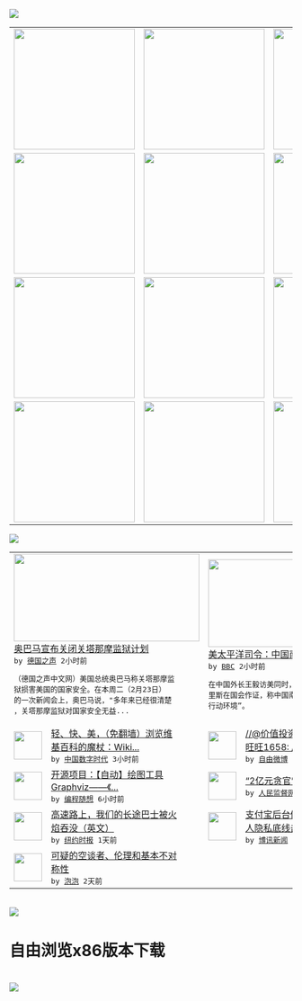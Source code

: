 

<a href="https://github.com/greatfire/z/raw/master/FreeBrowser.apk"><img src="https://raw.githubusercontent.com/greatfire/wiki/master/x/header.png" /></a><table><tr><td width="262" align="center" valign="center"><a href="https://github.com/greatfire/wiki/wiki/nyt" title="纽约时报中文网 国际纵览"><img src="https://raw.githubusercontent.com/greatfire/wiki/master/x/nyt_flag.png" width="215"/></a></td><td width="262" align="center" valign="center"><a href="https://github.com/greatfire/wiki/wiki/dw" title=""><img src="https://raw.githubusercontent.com/greatfire/wiki/master/x/dw_flag.png" width="215"/></a></td><td width="262" align="center" valign="center"><a href="https://github.com/greatfire/wiki/wiki/rmjd" title=""><img src="https://raw.githubusercontent.com/greatfire/wiki/master/x/rmjd_flag.png" width="215"/></a></td></tr><tr><td width="262" align="center" valign="center"><a href="https://github.com/paopaonetizen/website" title="泡泡 - 未经审查的互联网信息"><img src="https://raw.githubusercontent.com/greatfire/wiki/master/x/pp_flag.png" width="215"/></a></td><td width="262" align="center" valign="center"><a href="https://github.com/getlantern/mirror" title="以及自由微博和GreatFire.org官方中文论坛"><img src="https://raw.githubusercontent.com/greatfire/wiki/master/x/lantern_flag.png" width="215"/></a></td><td width="262" align="center" valign="center"><a href="https://github.com/cdtmirrors/m/" title=""><img src="https://raw.githubusercontent.com/greatfire/wiki/master/x/cdt_flag.png" width="215"/></a></td></tr><tr><td width="262" align="center" valign="center"><a href="https://github.com/program-think/blog" title="编程随想的博客"><img src="https://raw.githubusercontent.com/greatfire/wiki/master/x/pt_flag.png" width="215"/></a></td><td width="262" align="center" valign="center"><a href="https://github.com/greatfire/wiki/wiki/bbc" title=""><img src="https://raw.githubusercontent.com/greatfire/wiki/master/x/bbc_flag.png" width="215"/></a></td><td width="262" align="center" valign="center"><a href="https://github.com/freeweibo/s" title="自由微博 - 匿名和不受屏蔽的新浪微博搜索"><img src="https://raw.githubusercontent.com/greatfire/wiki/master/x/fw_flag.png" width="215"/></a></td></tr><tr><td width="262" align="center" valign="center"><a href="https://github.com/greatfire/wiki/wiki/google" title=""><img src="https://raw.githubusercontent.com/greatfire/wiki/master/x/google_flag.png" width="215"/></a></td><td width="262" align="center" valign="center"><a href="https://github.com/bxnews/boxun" title=""><img src="https://raw.githubusercontent.com/greatfire/wiki/master/x/bx_flag.png" width="215"/></a></td><td width="262" align="center" valign="center"><a href="https://github.com/greatfire/wiki/wiki/open-source" title="欢迎访问GreatFire.org开发者项目网站"><img src="https://raw.githubusercontent.com/greatfire/wiki/master/x/open-source_flag.png" width="215"/></a></td></tr></table><img src="https://raw.githubusercontent.com/greatfire/wiki/master/x/newsfeed text.png" /><table cols="4"><tr><td colspan="2" width="380"><a href="http://dw.com/p/1I0kr?maca=chi-GK-text-greatfire-all-chinese-15625-xml-mrss"><img src="http://www.dw.com/image/0,,18121857_302,00.jpg" width="330" height="156"/></a></br><a href="http://dw.com/p/1I0kr?maca=chi-GK-text-greatfire-all-chinese-15625-xml-mrss">奥巴马宣布关闭关塔那摩监狱计划</a></br><kbd> by <a href="http://dw.de">德国之声</a> 2小时前 </kbd></br><pre>（德国之声中文网）美国总统奥巴马称关塔那摩监<br/>狱损害美国的国家安全。在本周二（2月23日）<br/>的一次新闻会上，奥巴马说，"多年来已经很清楚<br/>，关塔那摩监狱对国家安全无益...</pre></td><td colspan="2" width="380"><a href="http://www.bbc.com/zhongwen/simp/china/2016/02/160223_us_china_scs_harris"><img src="http://ichef.bbci.co.uk/news/ws/106/amz/worldservice/live/assets/images/2016/02/22/160222143413_china_fm_wang_yi_304x171_ap_nocredit.jpg" width="330" height="156"/></a></br><a href="http://www.bbc.com/zhongwen/simp/china/2016/02/160223_us_china_scs_harris">美太平洋司令：中国南海部署改变军事环境</a></br><kbd> by <a href="http://www.bbc.co.uk/zhongwen/simp">BBC</a> 2小时前 </kbd></br><pre>在中国外长王毅访美同时，美军太平洋总部司令哈<br/>里斯在国会作证，称中国南海军事部署“改变军事<br/>行动环境”。</pre></td></tr><tr><td><img src="http://i1.wp.com/cdn.sspai.com/attachment/thumbnail/2015/12/08/3e1a50bf3e0e8a56094669188bb7c2e148919_mw_800_wm_1_wmp_3.jpg" width="50" height="50"/></td><td width="280"><a href="http://feedproxy.google.com/~r/chinadigitaltimes/zKps/~3/D-mD2lELXNQ/">轻、快、美，（免翻墙）浏览维<br/>基百科的魔杖：Wiki...</a></br><kbd> by <a href="http://chinadigitaltimes.net/chinese/">中国数字时代</a> 3小时前 </kbd></td><td><img src="https://raw.githubusercontent.com/greatfire/wiki/master/x/fw_logo.png" width="50" height="50"/></td><td width="280"><a href="https://freeweibo.com/weibo/3945845949353434">//@价值投资快客: //@<br/>旺旺1658: //@...</a></br><kbd> by <a href="https://freeweibo.com/">自由微博</a> 3小时前 </kbd></td></tr><tr><td><img src="http://lh4.googleusercontent.com/fkVpNoNysQXG3Q9ZNUZPW6QwNcXa0Qu_aE0TSSHFIczPC7PLjPpu1QIOtbt04qBrTZAUlxDSvvekxE_pDQ2WDKbaufdDw0J0BDVg2WAHSA6DSBa_FnWmTAfxHyEJxxL5uSuxrkzLr48" width="50" height="50"/></td><td width="280"><a href="http://feedproxy.google.com/~r/programthink/~3/Efk8QUhZSS0/opensource-review-graphviz.html">开源项目：【自动】绘图工具 <br/>Graphviz——《...</a></br><kbd> by <a href="http://program-think.blogspot.com">编程随想</a> 6小时前 </kbd></td><td><img src="http://www.rmjdw.com/uploads/allimg/160223/10101CB7-0.jpg" width="50" height="50"/></td><td width="280"><a href="http://www.rmjdw.com//fanfuqianshao/20160223/15516.html">“2亿元贪官”开罚单不手软 </a></br><kbd> by <a href="http://www.rmjdw.com/">人民监督网</a> 10小时前 </kbd></td></tr><tr><td><img src="http://static01.nyt.com/images/2016/02/22/travel/22megabus-photo2/22megabus-photo2-articleLarge.jpg" width="50" height="50"/></td><td width="280"><a href="https://d3qlz4p8smvoli.cloudfront.net/travel/20160223/cc23megabus/">高速路上，我们的长途巴士被火<br/>焰吞没（英文）</a></br><kbd> by <a href="http://m.cn.nytimes.com/">纽约时报</a> 1天前 </kbd></td><td><img src="http://upload.bx.tl/news/temp14/201602230037022.png" width="50" height="50"/></td><td width="280"><a href="http://www.boxun.com/news/gb/china/2016/02/201602231542.shtml">支付宝后台偷拍手机用户大陆个<br/>人隐私底线击穿</a></br><kbd> by <a href="http://www.boxun.com">博讯新闻</a> 1天前 </kbd></td></tr><tr><td><img src="https://raw.githubusercontent.com/greatfire/wiki/master/x/pp_logo.png" width="50" height="50"/></td><td width="280"><a href="https://pao-pao.net/article/675">可疑的空谈者、伦理和基本不对<br/>称性</a></br><kbd> by <a href="https://pao-pao.net">泡泡</a> 2天前 </kbd></td></table></br><a href="https://github.com/greatfire/z/raw/master/FreeBrowser.apk"><img src="https://raw.githubusercontent.com/greatfire/wiki/master/x/download app.png" /></a><h1>自由浏览x86版本下载<h1><a href="https://github.com/greatfire/z/raw/master/FreeBrowser-x86.apk"><img src="https://raw.githubusercontent.com/greatfire/images/master/fb86.qr.png" /></a>